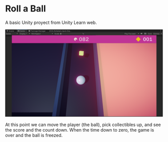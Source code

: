 # Roll a Ball

A basic Unity proyect from Unity Learn web.

![State of the game](./WikiResources/UnityEditor_GameViewPort_v01.png)

At this point we can move the player (the ball), pick collectibles up, and see the score and the count down.
When the time down to zero, the game is over and the ball is freezed.
